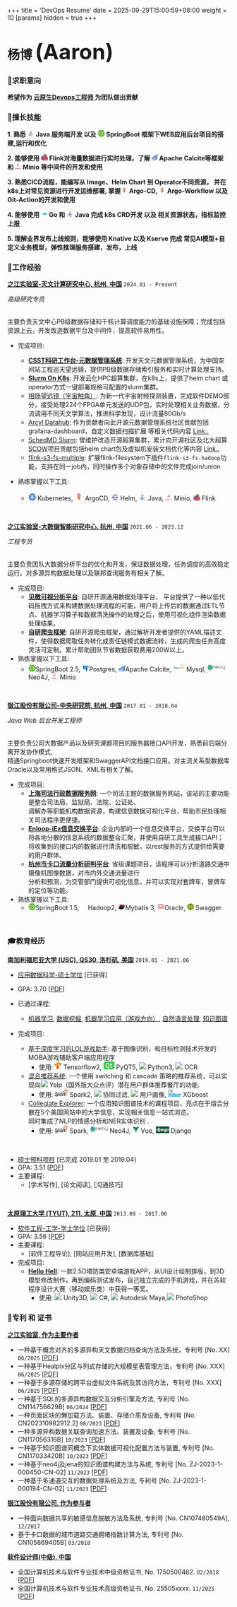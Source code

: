 +++
title = 'DevOps Resume'
date = 2025-09-29T15:00:59+08:00
weight = 10
[params]
  hidden = true
+++


# 杨博 <font size="9">(Aaron)</font>

### <span>&#127919;</span>求职意向
__希望作为 <u>云原生Devops工程师 </u> 为团队做出贡献__

### <span>&#128170;</span>擅长技能

__1. 熟悉 <span><img src="assets/icons/java.png" height="15" width="16"> Java </span>服务端开发 以及 <span><img src="assets/icons/springboot.png" height="15" width="16"> SpringBoot</span> 框架下WEB应用后台项目的搭建,运行和优化__

__2. 能够使用 <span><img src="assets/icons/flink.png" height="15" width="16"> Flink</span>对海量数据进行实时处理，了解 <span><img src="assets/icons/calcite.png" height="15" width="14"> Apache Calcite</span>等框架和 <span><img src="assets/icons/minio.png" height="15" width="14"> Minio </span> 等中间件的开发和使用__

__3. 熟悉CICD流程，能编写从 Image、Helm Chart 到 Operator不同资源， 并在k8s上对常见资源进行开发运维部署, 掌握<span><img src="assets/icons/argocd.png" height="15" width="16"> Argo-CD</span>, <span><img src="assets/icons/argocd.png" height="15" width="16"> Argo-Workflow</span> 以及 Git-Action的开发和使用__

__4. 能够使用 <span><img src="assets/icons/go.png" height="15" width="15"> Go </span> 和 <span><img src="assets/icons/java.png" height="15" width="16"> Java </span> 完成 k8s CRD开发 以及 相关资源状态，指标监控上报__

__5. 理解业界发布上线规则，能够使用 Knative 以及 Kserve 完成 常见AI模型+自定义业务模型，弹性推理服务搭建，发布，上线__


### <span>&#128084;</span>工作经验

[__之江实验室-天文计算研究中心, 杭州, 中国__]()  `2024.01 - Present`

_高级研究专员_<br><br>

主要负责天文中心PB级数据存储和千核计算调度能力的基础设施保障；完成包括资源上云，开发改造数据平台及中间件，提高软件易用性。
- 完成项目: 
    - [__CSST科研工作台-元数据管理系统__](http://www.bao.ac.cn/csst/): 开发天文元数据管理系统，为中国空间站工程巡天望远镜，提供PB级数据存储索引服务和实时计算处理支持。
    - [__Slurm On K8s__](../Slurm/install/_index.md): 开发云化HPC超算集群，在k8s上，提供了helm chart 或 operator方式一键部署规格可配置的slurm集群。
    - [相场望远镜（宇宙触角）](../Demo/Stream/cosmic-antenna.md): 为新一代宇宙射频探测装置，完成软件DEMO部分，接受处理224个FPGA单元发送的UDP包，实时处理相关业务数据，分流调用不同天文学算法，推进科学发现，设计流量80Gb/s
    - [Arcyl Datahub](https://datahubproject.io/): 作为贡献者向此开源元数据管理系统社区贡献包括grafana-dashboard，自定义数据扫描扩展 等相关代码内容 [Link..](https://github.com/datahub-project/datahub/pull/11208)
    - [SchedMD Slurm](https://slurm.schedmd.com/): 曾维护改造开源超算集群，累计向开源社区及北大超算[SCOW](https://github.com/PKUHPC/SCOW)项目贡献包括helm chart包及虚拟机安装文档优化等内容 [Link..](https://github.com/PKUHPC/OpenSCOW/pull/1403)
    - [flink-s3-fs-multiple](https://aaronyang2333.gitlab.io/docs/demo/flink-s3-f3-multiple/): 扩展flink-filesystem下插件`flink-s3-fs-hadoop`功能，支持在同一job内，同时操作多个对象存储中的文件完成join/union

- 熟练掌握以下工具: 
    - <span><img src="assets/icons/kubernetes.png" height="17" width="17"> Kubernetes</span>, <span><img src="assets/icons/argoCD.png" height="20" width="20"> ArgoCD</span>,  <span><img src="assets/icons/helm.png" height="15" width="16">  Helm</span>, <span><img src="assets/icons/java.png" height="17" width="17"> Java</span>,  <span><img src="assets/icons/minio.png" height="15" width="16"> Minio</span>, <span><img src="assets/icons/flink.png" height="15" width="15"> Flink</span> 
<br>

[__之江实验室-大数据智能研究中心, 杭州, 中国__]()  `2021.06 - 2023.12`

_工程专员_<br><br>

主要负责团队大数据分析平台的优化和开发，保证数据处理，任务调度的高效稳定运行。对多源异构数据处理以及联邦查询服务有相关了解。
- 完成项目: 
    - [__见微可视分析平台__](https://gitee.com/zhijiangtianshu/nebula): 自研开源通用数据处理平台， 平台提供了一种以低代码拖拽方式来构建数据处理流程的可能，用户将上传后的数据通过ETL节点、机器学习算子和数据清洗操作的处理之后，使用可视化组件渲染数据处理结果。
    - [__自研爬虫框架__](https://gitea-ops.lab.zjvis.net/bee/crawler): 自研开源爬虫框架，通过解析开发者提供的YAML描述文件，使得数据爬取任务转化成责任链模式数据流转，生成的爬虫任务高度灵活可定制。累计帮助团队节省数据获取费用200W以上。
- 熟练掌握以下工具: 
    - <span><img src="assets/icons/springboot.png" height="15" width="16">SpringBoot 2.5</span>, <span><img src="assets/icons/postgresql.png" height="15" width="16">Postgres</span>, <span><img src="assets/icons/calcite.png" height="15" width="16">Apache Calcite</span>, <span><img src="assets/icons/mysql.png" height="20" width="30">Mysql</span>, <span><img src="assets/icons/neo4j.png" height="18" width="40"/> Neo4J</span>, <span><img src="assets/icons/minio.png" height="15" width="16"> Minio</span>
<br>

[__银江股份有限公司-中央研究院, 杭州, 中国__]()  `2017.01 - 2018.04`

_Java Web 后台开发工程师_<br><br>

主要负责公司大数据产品以及研究课题项目的服务器接口API开发，熟悉前后端分离开发协作模式, <br> 精通Springboot快速开发框架和SwaggerAPI文档接口应用。对主流关系型数据库Oracle以及常用格式JSON、XML有相关了解。
- 完成项目: 
    - [__上海司法行政数据服务网__](https://credit.sfj.sh.gov.cn/): 一个司法主题的数据服务网站，该站的主要功能是整合司法局、监狱局、法院、公证处、<br>调解办等职能机构数据资源，构建信息数据可视化平台，帮助市民处理相关司法程序更便捷。
    - [__Enloop-iEx信息交换平台__](): 企业内部的一个信息交换平台，交换平台可以将各地分散的信息系统的数据整合汇聚，并使用自研工具生成接口API；<br>将收集到的接口内的数据进行清洗和脱敏，以rest服务的方式提供给需要的用户群体。
    - [__杭州市卡口流量分析研判平台__](): 省级课题项目，该程序可以分析道路交通中摄像机图像数据，对市内外交通流量进行<br>分析和预测，为交管部门提供可视化信息，并可以实现对套牌车，冒牌车的定位等功能。
- 熟练掌握以下工具: 
    - <span><img src="assets/icons/springboot.png" height="15" width="16">SpringBoot 1.5</span>, <span><img src="https://img.icons8.com/color/14/000000/hadoop-distributed-file-system.png"  height="15" width="16">Hadoop2</span>, <span><img src="assets/icons/mybatis.png" height="15" width="16">Mybatis 3</span>, <span><img src="assets/icons/oracle.png" height="15" width="16">Oracle</span>, <span><img src = "assets/icons/swagger.png" height="15" width="15"> Swagger</span>
<br>

### <span>&#127891;</span>教育经历 

[__南加利福尼亚大学 (USC), QS30, 洛杉矶, 美国__]() `2019.01 - 2021.06`

- <u>应用数据科学-硕士学位</u> [已获得]
- GPA: 3.70 [[PDF](assets/apds_4.pdf)]
- 已通过课程: 
    - [机器学习](https://gitee.com/aaron2333/DSCI_552/blob/master/README.md), [数据挖掘](https://gitee.com/aaron2333/DSCI_553/blob/master/README.md), [机器学习应用（游戏方向）](../Demo/LOL-overlay-assistant.md), [自然语言处理](https://gitee.com/aaron2333/CSCI_544/blob/master/README.md), [知识图谱](https://gitee.com/aaron2333/DSCI_558/blob/master/README.md) <br>

- 完成项目:
    - [基于深度学习的LOL游戏助手](../Demo/LOL-overlay-assistant.md): 基于图像识别，和目标检测技术开发的MOBA游戏辅助客户端应用程序
        - 使用: <span><img src="assets/icons/tensorflow.png" height="18" width="16"> Tensorflow2</span>, <span><img src="assets/icons/pyqt.png"> PyQT5</span>, <span><img src="https://img.icons8.com/color/18/000000/python.png"/> Python3</span>, <span><img src="https://img.icons8.com/metro/18/000000/general-ocr.png"/> OCR</span>
    - [混合推荐系统](https://gitee.com/aaron2333/DSCI_553/blob/master/project/README.md): 一个使用 switching 和 cascade 策略的推荐系统，可以实现向<img src="https://img.icons8.com/color/18/000000/yelp.png"/> Yelp（国外版大众点评）潜在用户群体推荐餐厅的功能.
        - 使用: <span><img src="assets/icons/spark.png" height="18" width="30"> Spark2</span>, <span><img src="https://img.icons8.com/ios/18/000000/pivot-table.png"/> 协同过滤</span>, <span><img src="https://img.icons8.com/windows/18/000000/change-user-male--v1.png"/> 用户画像</span>, <span><img src="assets/icons/xgboost.png" height="18" width="30"> XGboost</span>
    - [Collegiate Explorer](https://chit-chaat.github.io/Collegiate_Explorer_APP/): 一个应用知识图谱技术的课程项目，亮点在于熔合分散在5个美国网站中的大学信息，实现相关信息一站式浏览。<br> 同时集成了NLP的情感分析和NER实体识别 .
        - 使用: <span><img src="assets/icons/spark.png" height="18" width="30"> Spark</span>, <span><img src="assets/icons/neo4j.png" height="18" width="40"/> Neo4J</span>, <span><img src="assets/icons/vue.png" height="15" width="15"/> Vue</span>, <span><img src="assets/icons/django.png" height="15" width="30"> Django</span>
<br>

- <u>硕士预科项目</u>  [已完成 2019.01 至 2019.04]
- GPA: 3.51 [[PDF](assets/ia_grade.pdf)]
- 主要课程:
    - [学术写作], [论文阅读], [沟通技巧] <br>
<br>

[__太原理工大学 (TYUT), 211, 太原, 中国__]() `2013.09 - 2017.06`

- <u>软件工程-工学-学士学位</u> [已获得]
- GPA: 3.56 [[PDF](assets/typt.pdf)]
- 主要课程: 
    - [软件工程导论], [网站应用开发], [数据库基础] <br>
- 完成项目:
    - [__Hello Hell__](https://www.bilibili.com/video/BV1uz411b7Vk): 一款2.5D塔防类安卓端游戏APP，从UI设计绘制排版，到3D模型修改制作，再到编码测试发布，自己独立完成的手机游戏，并在苏软程序设计大赛（移动娱乐类）中获得一等奖。
        - 使用: <span><img src="https://img.icons8.com/ios-filled/14/000000/unity.png"> Unity3D</span>, <span><img src="https://img.icons8.com/color/14/000000/c-sharp-logo.png"> C#</span>, <span><img src="https://img.icons8.com/color/14/000000/autodesk-maya.png"> Autodesk Maya</span>,<span><img src="https://img.icons8.com/color/16/000000/adobe-photoshop.png"> PhotoShop</span>


### <span>&#128240;</span>专利 和 证书

[__之江实验室, 作为主要作者__]()
- 一种基于概念对齐的多源异构天文数据归档查询方法及系统，专利号 [No. XX] `06/2025` [[PDF](assets/patent/ZL-2022-1-00568.pdf)] <br> 
- 一种基于Healpix分区与列式存储的大规模星表管理方法，专利号 [No. XXX] `06/2025` [[PDF](assets/patent/ZL-2022-1-00568.pdf)] <br> 
- 一种基于多源存储的跨平台虚拟文件系统及其访问方法，专利号 [No. XXX] `06/2025` [[PDF](assets/patent/ZL-2022-1-00568.pdf)] <br> 
- 一种基于SQL的多源异构数据交互分析引擎及方法, 专利号 [No. CN114756629B] `06/2024` [[PDF](assets/patent/ZL-2022-1-00568.pdf)] <br> 
- 一种页面区块的懒加载方法、装置、存储介质及设备, 专利号 [No. CN202310982912.2] `08/2023` [[PDF]()] <br>
- 一种多源异构数据关联查询加速方法、装置及设备, 专利号 [No. CN117056316B] `10/2023` [[PDF](assets/patent/ZL-2023-1-00906.pdf)] <br>
- 一种基于知识图谱同概念下实体数据可视化配置方法与装置, 专利号 [No. CN117033420B] `10/2023` [[PDF](assets/patent/ZL-2023-1-00846.pdf)] <br>
- 一种基于neo4j及jena的知识图谱构建方法与系统, 专利号 [No. ZJ-2023-1-000450-CN-02] `11/2023` [[PDF]()] <br>
- 一种基于多通道交互的数据处理系统及方法, 专利号 [No. ZJ-2023-1-000194-CN-02] `11/2023` [[PDF]()] <br>

[__银江股份有限公司, 作为参与者__]()
- 一种面向数据共享的敏感信息脱敏方法及系统, 专利号 [No. CN107480549A], `12/2017`<br>
- 基于卡口数据的城市道路交通拥堵指数计算方法, 专利号 [No. CN105869405B] `03/2018`<br>

[__软件设计师(中级), 中国__]()
- 全国计算机技术与软件专业技术中级资格证书, No. 1750500462. `02/2018` [[PDF](assets/nptq.png)]
- 全国计算机技术与软件专业技术高级资格证书, No. 25505xxxx. `11/2025` [[PDF](assets/nptq.png)]

